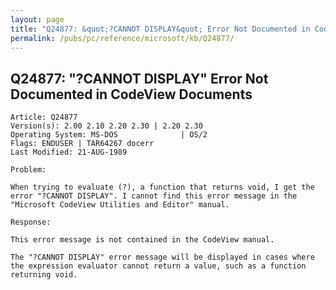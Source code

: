 ```yaml
---
layout: page
title: "Q24877: &quot;?CANNOT DISPLAY&quot; Error Not Documented in CodeView Documents"
permalink: /pubs/pc/reference/microsoft/kb/Q24877/
---
```


## Q24877: &quot;?CANNOT DISPLAY&quot; Error Not Documented in CodeView Documents

	Article: Q24877
	Version(s): 2.00 2.10 2.20 2.30 | 2.20 2.30
	Operating System: MS-DOS              | OS/2
	Flags: ENDUSER | TAR64267 docerr
	Last Modified: 21-AUG-1989
	
	Problem:
	
	When trying to evaluate (?), a function that returns void, I get the
	error "?CANNOT DISPLAY". I cannot find this error message in the
	"Microsoft CodeView Utilities and Editor" manual.
	
	Response:
	
	This error message is not contained in the CodeView manual.
	
	The "?CANNOT DISPLAY" error message will be displayed in cases where
	the expression evaluator cannot return a value, such as a function
	returning void.
